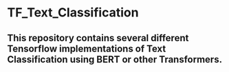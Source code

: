 # TF_Text_Classification

## This repository contains several different Tensorflow implementations of Text Classification using BERT or other Transformers.

